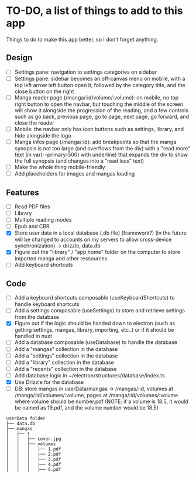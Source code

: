 # TO-DO, a list of things to add to this app

Things to do to make this app better, so I don't forget anything.

## Design

- [ ] Settings pane: navigation to settings categories on sidebar
- [ ] Settings pane: sidebar becomes an off-canvas menu on mobile, with a top left arrow left button open it, followed by the category title, and the close button on the right
- [ ] Manga reader page (/manga/:id/volume/:volume): on mobile, no top right button to open the navbar, but touching the middle of the screen will show it alongside the progression of the reading, and a few controls such as go back, previous page, go to page, next page, go forward, and close the reader
- [ ] Mobile: the navbar only has icon buttons such as settings, library, and hide alongside the logo
- [ ] Manga infos page (/manga/:id): add breakpoints so that the manga synopsis is not too large (and overflows from the div) with a "read more" text (in var(--primary-500) with underline) that expands the div to show the full synopsis (and changes into a "read less" text)
- [ ] Make the whole thing mobile-friendly
- [ ] Add placeholders for images and mangas loading

## Features

- [ ] Read PDF files
- [ ] Library
- [ ] Multiple reading modes
- [ ] Epub and CBR
- [x] Store user data in a local database (.db file) (framework?) (in the future will be changed to accounts on my servers to allow cross-device synchronization) -> drizzle, data.db
- [x] Figure out the "library" / "app home" folder on the computer to store imported manga and other ressources
- [ ] Add keyboard shortcuts

## Code

- [ ] Add a keyboard shortcuts composable (useKeyboardShortcuts) to handle keyboard shortcuts
- [ ] Add a settings composable (useSettings) to store and retrieve settings from the database
- [x] Figure out if the logic should be handed down to electron (such as getting settings, mangas, library, importing, etc..) or if it should be handled in nuxt
- [ ] Add a database composable (useDatabase) to handle the database
- [ ] Add a "mangas" collection in the database
- [ ] Add a "settings" collection in the database
- [ ] Add a "library" collection in the database
- [ ] Add a "recents" collection in the database
- [ ] Add database logic in ~/electron/structures/database/index.ts
- [x] Use Drizzle for the database
- [ ] DB: store mangas in userData/mangas -> /mangas/:id, volumes at /manga/:id/volumes/:volume, pages at /manga/:id/volumes/:volume where volume should be number.pdf (NOTE: if a volume is 18.5, it would be named as 19.pdf, and the volume number would be 18.5)

```
userData folder
├── data.db
├── mangas
│   ├── 1
│   │   ├── cover.jpg
│   │   ├── volumes
│   │   │   ├── 1.pdf
│   │   │   ├── 2.pdf
│   │   │   ├── 3.pdf
│   │   │   ├── 4.pdf
│   │   │   ├── 5.pdf
```
